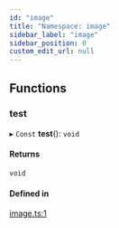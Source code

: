 ```yaml
---
id: "image"
title: "Namespace: image"
sidebar_label: "image"
sidebar_position: 0
custom_edit_url: null
---
```


## Functions

### test

▸ `Const` **test**(): `void`

#### Returns

`void`

#### Defined in

[image.ts:1](https://github.com/brainsatplay/jsnwb/blob/14685c9/src/image.ts#L1)
